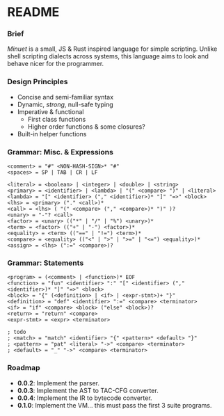 # README

### Brief
_Minuet_ is a small, JS & Rust inspired language for simple scripting. Unlike shell scripting dialects across systems, this language aims to look and behave nicer for the programmer.

### Design Principles
 - Concise and semi-familiar syntax
 - Dynamic, _strong_, null-safe typing
 - Imperative & functional
    - First class functions
    - Higher order functions & some closures?
 - Built-in helper functions

### Grammar: Misc. & Expressions
```
<comment> = "#" <NON-HASH-SIGN>* "#"
<spaces> = SP | TAB | CR | LF

<literal> = <boolean> | <integer> | <double> | <string>
<primary> = <identifier> | <lambda> | "(" <compare> ")" | <literal>
<lambda> = "[" <identifier> ("," <identifier>)* "]" "=>" <block>
<lhs> = <primary> ("." <call>)*
<call> = <lhs> ( "(" <compare> ("," <compare>)* ")" )?
<unary> = "-"? <call>
<factor> = <unary> (("*" | "/" | "%") <unary>)*
<term> = <factor> (("+" | "-") <factor>)*
<equality> = <term> (("==" | "!=") <term>)*
<compare> = <equality> (("<" | ">" | ">=" | "<=") <equality>)*
<assign> = <lhs> (":=" <compare>)?
```

### Grammar: Statements
```
<program> = (<comment> | <function>)* EOF
<function> = "fun" <identifier> ":" "[" <identifier> ("," <identifier>)* "]" "=>" <block>
<block> = "{" (<definition> | <if> | <expr-stmt>)+ "}"
<definition> = "def" <identifier> ":=" <compare> <terminator>
<if> = "if" <compare> <block> ("else" <block>)?
<return> = "return" <compare>
<expr-stmt> = <expr> <terminator>

; todo
; <match> = "match" <identifier> "{" <pattern>* <default> "}"
; <pattern> = "pat" <literal> "->" <compare> <terminator>
; <default> = "_" "->" <compare> <terminator>
```

### Roadmap
 - **0.0.2**: Implement the parser.
 - **0.0.3**: Implement the AST to TAC-CFG converter.
 - **0.0.4**: Implement the IR to bytecode converter.
 - **0.1.0**: Implement the VM... this must pass the first 3 suite programs.
